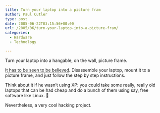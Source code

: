 ```yaml
---
title: Turn your laptop into a picture fram
author: Paul Cutler
type: post
date: 2005-06-22T03:15:56+00:00
url: /2005/06/turn-your-laptop-into-a-picture-fram/
categories:
  - Hardware
  - Technology

---
```

Turn your laptop into a hangable, on the wall, picture frame.

[It has to be seen to be believed][1]. Disassemble your laptop, mount it to a picture frame, and just follow the step by step instructions.

Think about it if he wasn&#8217;t using XP: you could take some really, really old laptops that can be had cheap and do a bunch of them using say, free software like Linux. 🙂

Nevertheless, a very cool hacking project.

 [1]: http://www.grynx.com/index.php/projects/laptop-on-the-wall-walltop/